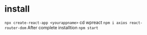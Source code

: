 # install
```npx create-react-app <yourappname>```
cd wpreact
 ```npm i axios react-router-dom```
After complete installtion
```npm start```